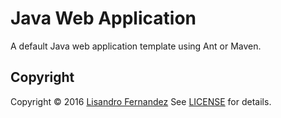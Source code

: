 # Java Web Application

A default Java web application template using Ant or Maven.

## Copyright

Copyright &copy; 2016 [Lisandro Fernandez](https://github.com/lisandrofernandez)
See [LICENSE](https://github.com/lisandrofernandez/java-web-application/LICENSE.md)
for details.
